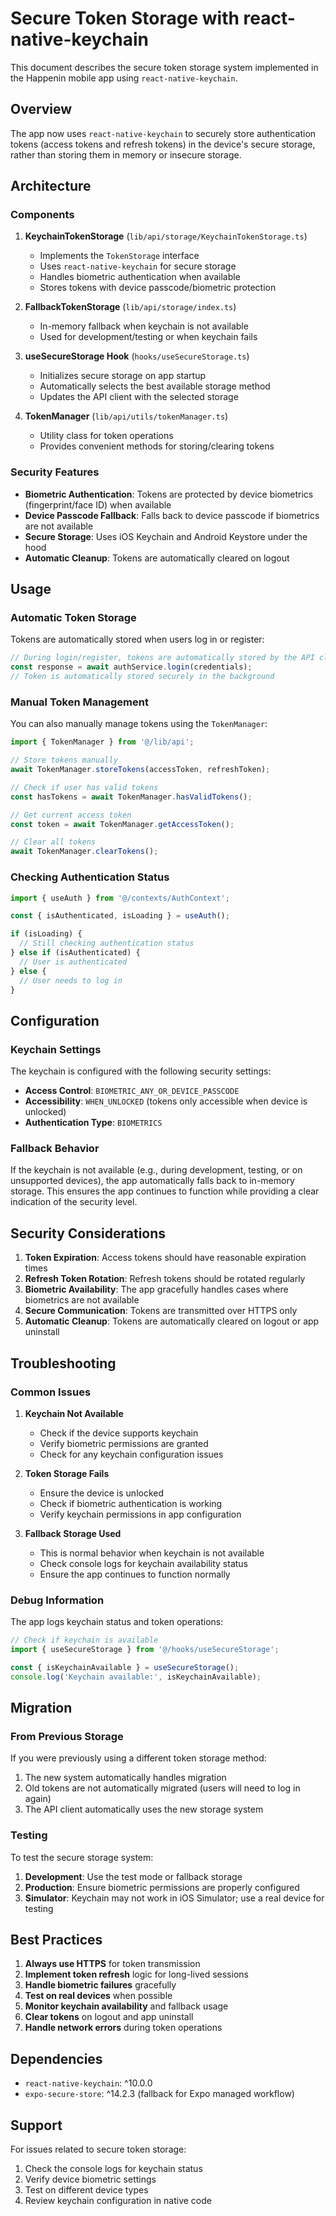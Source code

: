 # Secure Token Storage with react-native-keychain

This document describes the secure token storage system implemented in the Happenin mobile app using `react-native-keychain`.

## Overview

The app now uses `react-native-keychain` to securely store authentication tokens (access tokens and refresh tokens) in the device's secure storage, rather than storing them in memory or insecure storage.

## Architecture

### Components

1. **KeychainTokenStorage** (`lib/api/storage/KeychainTokenStorage.ts`)
   - Implements the `TokenStorage` interface
   - Uses `react-native-keychain` for secure storage
   - Handles biometric authentication when available
   - Stores tokens with device passcode/biometric protection

2. **FallbackTokenStorage** (`lib/api/storage/index.ts`)
   - In-memory fallback when keychain is not available
   - Used for development/testing or when keychain fails

3. **useSecureStorage Hook** (`hooks/useSecureStorage.ts`)
   - Initializes secure storage on app startup
   - Automatically selects the best available storage method
   - Updates the API client with the selected storage

4. **TokenManager** (`lib/api/utils/tokenManager.ts`)
   - Utility class for token operations
   - Provides convenient methods for storing/clearing tokens

### Security Features

- **Biometric Authentication**: Tokens are protected by device biometrics (fingerprint/face ID) when available
- **Device Passcode Fallback**: Falls back to device passcode if biometrics are not available
- **Secure Storage**: Uses iOS Keychain and Android Keystore under the hood
- **Automatic Cleanup**: Tokens are automatically cleared on logout

## Usage

### Automatic Token Storage

Tokens are automatically stored when users log in or register:

```typescript
// During login/register, tokens are automatically stored by the API client
const response = await authService.login(credentials);
// Token is automatically stored securely in the background
```

### Manual Token Management

You can also manually manage tokens using the `TokenManager`:

```typescript
import { TokenManager } from '@/lib/api';

// Store tokens manually
await TokenManager.storeTokens(accessToken, refreshToken);

// Check if user has valid tokens
const hasTokens = await TokenManager.hasValidTokens();

// Get current access token
const token = await TokenManager.getAccessToken();

// Clear all tokens
await TokenManager.clearTokens();
```

### Checking Authentication Status

```typescript
import { useAuth } from '@/contexts/AuthContext';

const { isAuthenticated, isLoading } = useAuth();

if (isLoading) {
  // Still checking authentication status
} else if (isAuthenticated) {
  // User is authenticated
} else {
  // User needs to log in
}
```

## Configuration

### Keychain Settings

The keychain is configured with the following security settings:

- **Access Control**: `BIOMETRIC_ANY_OR_DEVICE_PASSCODE`
- **Accessibility**: `WHEN_UNLOCKED` (tokens only accessible when device is unlocked)
- **Authentication Type**: `BIOMETRICS`

### Fallback Behavior

If the keychain is not available (e.g., during development, testing, or on unsupported devices), the app automatically falls back to in-memory storage. This ensures the app continues to function while providing a clear indication of the security level.

## Security Considerations

1. **Token Expiration**: Access tokens should have reasonable expiration times
2. **Refresh Token Rotation**: Refresh tokens should be rotated regularly
3. **Biometric Availability**: The app gracefully handles cases where biometrics are not available
4. **Secure Communication**: Tokens are transmitted over HTTPS only
5. **Automatic Cleanup**: Tokens are automatically cleared on logout or app uninstall

## Troubleshooting

### Common Issues

1. **Keychain Not Available**
   - Check if the device supports keychain
   - Verify biometric permissions are granted
   - Check for any keychain configuration issues

2. **Token Storage Fails**
   - Ensure the device is unlocked
   - Check if biometric authentication is working
   - Verify keychain permissions in app configuration

3. **Fallback Storage Used**
   - This is normal behavior when keychain is not available
   - Check console logs for keychain availability status
   - Ensure the app continues to function normally

### Debug Information

The app logs keychain status and token operations:

```typescript
// Check if keychain is available
import { useSecureStorage } from '@/hooks/useSecureStorage';

const { isKeychainAvailable } = useSecureStorage();
console.log('Keychain available:', isKeychainAvailable);
```

## Migration

### From Previous Storage

If you were previously using a different token storage method:

1. The new system automatically handles migration
2. Old tokens are not automatically migrated (users will need to log in again)
3. The API client automatically uses the new storage system

### Testing

To test the secure storage system:

1. **Development**: Use the test mode or fallback storage
2. **Production**: Ensure biometric permissions are properly configured
3. **Simulator**: Keychain may not work in iOS Simulator; use a real device for testing

## Best Practices

1. **Always use HTTPS** for token transmission
2. **Implement token refresh** logic for long-lived sessions
3. **Handle biometric failures** gracefully
4. **Test on real devices** when possible
5. **Monitor keychain availability** and fallback usage
6. **Clear tokens** on logout and app uninstall
7. **Handle network errors** during token operations

## Dependencies

- `react-native-keychain`: ^10.0.0
- `expo-secure-store`: ^14.2.3 (fallback for Expo managed workflow)

## Support

For issues related to secure token storage:

1. Check the console logs for keychain status
2. Verify device biometric settings
3. Test on different device types
4. Review keychain configuration in native code
